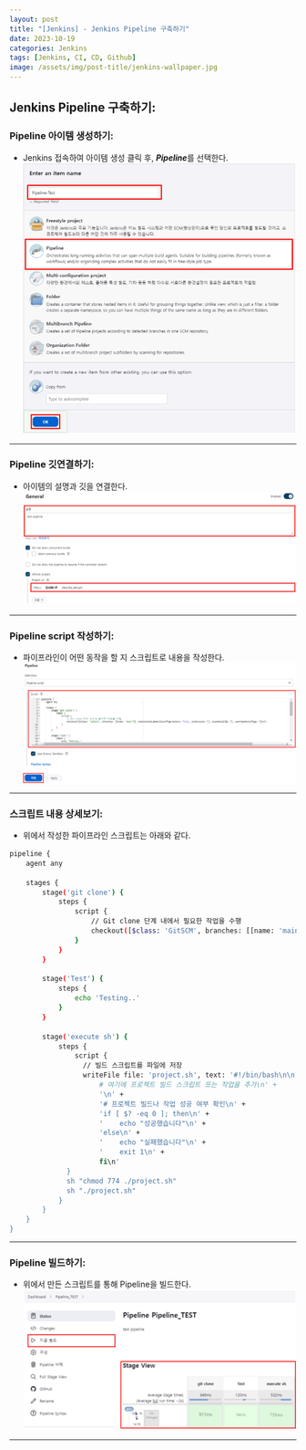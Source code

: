 ```yaml
---
layout: post
title: "[Jenkins] - Jenkins Pipeline 구축하기"
date: 2023-10-19
categories: Jenkins
tags: [Jenkins, CI, CD, Github]
image: /assets/img/post-title/jenkins-wallpaper.jpg
---
```


## Jenkins Pipeline 구축하기:
### Pipeline 아이템 생성하기:
- Jenkins 접속하여 아이템 생성 클릭 후, ***Pipeline***를 선택한다.
[![Pipeline 아이템 생성하기](/assets/img/post/Jenkins/Pipeline%20아이템%20생성하기.png)](/assets/img/post/Jenkins/Pipeline%20아이템%20생성하기.png)

* * *

### Pipeline 깃연결하기:
- 아이템의 설명과 깃을 연결한다.
[![Pipeline 설명과 깃연결](/assets/img/post/Jenkins/Pipeline%20설명과%20깃연결.png)](/assets/img/post/Jenkins/Pipeline%20설명과%20깃연결.png)

* * *

### Pipeline script 작성하기:

- 파이프라인이 어떤 동작을 할 지 스크립트로 내용을 작성한다.
[![Pipeline 스크립트](/assets/img/post/Jenkins/Pipeline%20스크립트.png)](/assets/img/post/Jenkins/Pipeline%20스크립트.png)

* * *

### 스크립트 내용 상세보기:
- 위에서 작성한 파이프라인 스크립트는 아래와 같다.
```bash
pipeline {
    agent any
    
    stages {
        stage('git clone') {
            steps {
                script {
                    // Git clone 단계 내에서 필요한 작업을 수행
                    checkout([$class: 'GitSCM', branches: [[name: 'main']], doGenerateSubmoduleConfigurations: false, extensions: [], submoduleCfg: [], userRemoteConfigs: [[url: '깃서버주소']]])
                }
            }
        }
        
        stage('Test') {
            steps {
                echo 'Testing..'
            }
        }
  
        stage('execute sh') {
            steps {
                script {
                  // 빌드 스크립트를 파일에 저장
                  writeFile file: 'project.sh', text: '#!/bin/bash\n\n' + 
                      # 여기에 프로젝트 빌드 스크립트 또는 작업을 추가\n' + 
                      '\n' + 
                      '# 프로젝트 빌드나 작업 성공 여부 확인\n' + 
                      'if [ $? -eq 0 ]; then\n' + 
                      '    echo "성공했습니다"\n' + 
                      'else\n' + 
                      '    echo "실패했습니다"\n' + 
                      '    exit 1\n' + 
                      fi\n'
              }
              sh "chmod 774 ./project.sh"
              sh "./project.sh"
            }
        }        
    }
}
```

* * *

### Pipeline 빌드하기:
- 위에서 만든 스크립트를 통해 Pipeline을 빌드한다.
[![Pipeline 빌드 실행과 결과](/assets/img/post/Jenkins/Pipeline%20빌드%20실행과%20결과.png)](/assets/img/post/Jenkins/Pipeline%20빌드%20실행과%20결과.png)

* * *